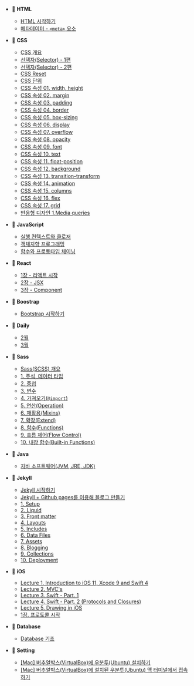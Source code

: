 <!-- docs/_sidebar.md -->

* 📂 **HTML**
  * [HTML 시작하기](/HTML/HTML-getting-started.md)
  * [메타데이터 - `<meta>` 요소](/HTML/Metadata-meta-element.md)

* 📂 **CSS**
  * [CSS 개요](/CSS/Overview.md)
  * [선택자(Selector) - 1편](/CSS/Selector-1.md)
  * [선택자(Selector) - 2편](/CSS/Selector-2.md)
  * [CSS Reset](/CSS/Reset.md)
  * [CSS 단위](/CSS/Units.md)
  * [CSS 속성 01. width, height](/CSS/Property-01-width-height.md)
  * [CSS 속성 02. margin](/CSS/Property-02-margin.md)
  * [CSS 속성 03. padding](/CSS/Property-03-padding.md)
  * [CSS 속성 04. border](/CSS/Property-04-border.md)
  * [CSS 속성 05. box-sizing](/CSS/Property-05-box-sizing.md)
  * [CSS 속성 06. display](/CSS/Property-06-display.md)
  * [CSS 속성 07. overflow](/CSS/Property-07-overflow.md)
  * [CSS 속성 08. opacity](/CSS/Property-08-opacity.md)
  * [CSS 속성 09. font](/CSS/Property-09-font.md)
  * [CSS 속성 10. text](/CSS/Property-10-text.md)
  * [CSS 속성 11. float-position](/CSS/Property-11-float-position.md)
  * [CSS 속성 12. background](/CSS/Property-12-background.md)
  * [CSS 속성 13. transition-transform](/CSS/Property-13-transition-transform.md)
  * [CSS 속성 14. animation](/CSS/Property-14-animation.md)
  * [CSS 속성 15. columns](/CSS/Property-15-columns.md)
  * [CSS 속성 16. flex](/CSS/Property-16-flex.md)
  * [CSS 속성 17. grid](/CSS/Property-17-grid.md)
  * [반응형 디자인 1.Media queries](/CSS/Responsive-design-01-Media-queries.md)

* 📂 **JavaScript**
  * [실행 컨텍스트와 클로저](/JavaScript/Execution-context-and-closure.md)
  * [객체지향 프로그래밍](/JavaScript/Object-oriented-programming.md)
  * [함수와 프로토타입 체이닝](/JavaScript/Function-and-prototype-chaining.md)

* 📂 **React**
  * [1장 - 리액트 시작](/React/01-React-start.md)
  * [2장 - JSX](/React/02-JSX.md)
  * [3장 - Component](/React/03-Component.md)

* 📂 **Boostrap**
  * [Bootstrap 시작하기](/Bootstrap/Bootstrap-getting-started.md)

* 📂 **Daily**
  * [2월](/Daily/2020/02/README.md)
  * [3월](/Daily/2020/03/README.md)

* 📂 **Sass**
  * [Sass(SCSS) 개요](/Sass/Overview.md)
  * [1. 주석, 데이터 타입](/Sass/Syntax-01-comment-data-type.md)
  * [2. 중첩](/Sass/Syntax-02-nesting.md)
  * [3. 변수](/Sass/Syntax-03-variables.md)
  * [4. 가져오기(`@import`)](/Sass/Syntax-04-import.md)
  * [5. 연산(Operation)](/Sass/Syntax-05-operations.md)
  * [6. 재활용(Mixins)](/Sass/Syntax-06-mixins.md)
  * [7. 확장(Extend)](/Sass/Syntax-07-extend.md)
  * [8. 함수(Functions)](/Sass/Syntax-08-functions.md)
  * [9. 흐름 제어(Flow Control)](/Sass/Syntax-09-flow-control.md)
  * [10. 내장 함수(Built-in Functions)](/Sass/Syntax-10-built-in-functions.md)

* 📂 **Java**
  * [자바 소프트웨어(JVM, JRE, JDK)](/Java/JVM-JRE-JDK.md)

* 📂 **Jekyll**
  * [Jekyll 시작하기](/Jekyll/Jekyll-getting-started.md)
  * [Jekyll + Github pages를 이용해 블로그 만들기](/Jekyll/Create-blogs-with-Jekyll-and-Github-pages.md)
  * [1. Setup](/Jekyll/01-Setup.md)
  * [2. Liquid](/Jekyll/02-Liquid.md)
  * [3. Front matter](/Jekyll/03-Front-matter.md)
  * [4. Layouts](/Jekyll/04-Layouts.md)
  * [5. Includes](/Jekyll/05-Includes.md)
  * [6. Data Files](/Jekyll/06-Data-Files.md)
  * [7. Assets](/Jekyll/07-Assets.md)
  * [8. Blogging](/Jekyll/08-Blogging.md)
  * [9. Collections](/Jekyll/09-Collections.md)
  * [10. Deployment](/Jekyll/10-Deployment.md)

* 📂 **iOS**
  * [Lecture 1. Introduction to iOS 11, Xcode 9 and Swift 4](/iOS/Lecture-1-Introduction-to-iOS11-Xcode9-and-Swift4.md)
  * [Lecture 2. MVC's](/iOS/Lecture-2-MVC.md)
  * [Lecture 3. Swift - Part. 1](/iOS/Lecture-3-Swift-Part1.md)
  * [Lecture 4. Swift - Part. 2 (Protocols and Closures)](/iOS/Lecture-4-Swift-Part2.md)
  * [Lecture 5. Drawing in iOS](/iOS/Lecture-5-Drawing-in-iOS.md)
  * [1장. 프로토콜 시작](/iOS/Protocol-start.md)

* 📂 **Database**
  * [Database 기초](/Database/Database-basic.md)

* 📂 **Setting**
  * [[Mac] 버추얼박스(VirtualBox)에 우분투(Ubuntu) 설치하기](/Setting/Mac-VirtualBox-Ubuntu-install.md)
  * [[Mac] 버추얼박스(VirtualBox)에 설치된 우분투(Ubuntu) 맥 터미널에서 접속하기](/Setting/Mac-VirtualBox-Ubuntu-ssh.md)
